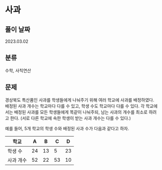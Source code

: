 # 사과

## 풀이 날짜
2023.03.02

## 분류
수학, 사칙연산

## 문제
경상북도 특산품인 사과를 학생들에게 나눠주기 위해 여러 학교에 사과를 배정하였다. 배정된 사과 개수는 학교마다 다를 수 있고, 학생 수도 학교마다 다를 수 있다. 각 학교에서는 배정된 사과를 모든 학생들에게 똑같이 나눠주되, 남는 사과의 개수를 최소로 하려고 한다. (서로 다른 학교에 속한 학생이 받는 사과 개수는 다를 수 있다.)

예를 들어, 5개 학교의 학생 수와 배정된 사과 수가 다음과 같다고 하자.

| 학교 | A | B | C | D |
| ------------ | ------------- | ------------- | ------------- | ------------- |
| 학생 수 | 24  | 13  | 5  | 23  | 7  |
| 사과 개수 | 52  | 22  | 53  | 10  | 70  |